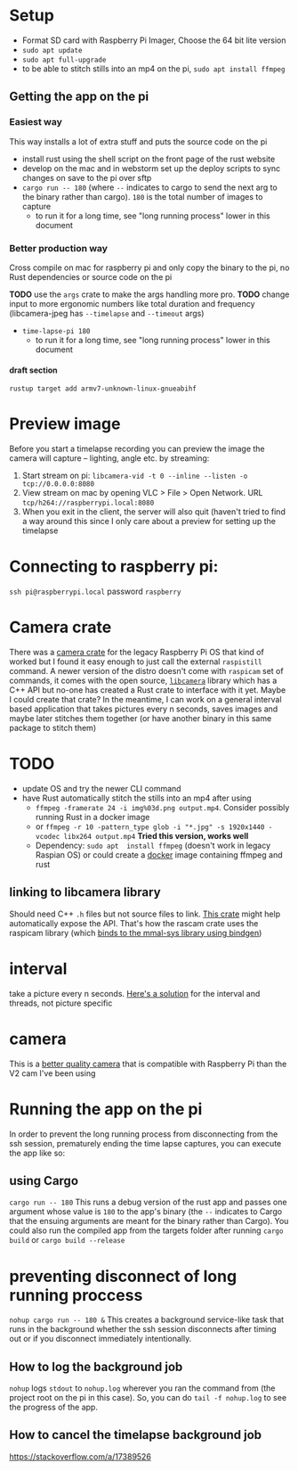 # Setup

* Format SD card with Raspberry Pi Imager, Choose the 64 bit lite version
* `sudo apt update`
* `sudo apt full-upgrade`
* to be able to stitch stills into an mp4 on the pi, `sudo apt install ffmpeg`

## Getting the app on the pi

### Easiest way

This way installs a lot of extra stuff and puts the source code on the pi

* install rust using the shell script on the front page of the rust website
* develop on the mac and in webstorm set up the deploy scripts to sync changes on save to the pi over sftp
* `cargo run -- 180` (where `--` indicates to cargo to send the next arg to the binary rather than cargo). `180` is the total number of images to capture
	* to run it for a long time, see "long running process" lower in this document

### Better production way

Cross compile on mac for raspberry pi and only copy the binary to the pi, no Rust dependencies or source code on the pi

**TODO** use the `args` crate to make the args handling more pro.
**TODO** change input to more ergonomic numbers like total duration and frequency (libcamera-jpeg has `--timelapse` and `--timeout` args)

* `time-lapse-pi 180`
	* to run it for a long time, see "long running process" lower in this document

#### draft section
`rustup target add armv7-unknown-linux-gnueabihf`

# Preview image

Before you start a timelapse recording you can preview the image the camera will capture – lighting, angle etc. by streaming:

1. Start stream on pi: `libcamera-vid -t 0 --inline --listen -o tcp://0.0.0.0:8080`
2. View stream on mac by opening VLC > File > Open Network. URL `tcp/h264://raspberrypi.local:8080`
3. When you exit in the client, the server will also quit (haven't tried to find a way around this since I only care about a preview for setting up the timelapse

# Connecting to raspberry pi:

`ssh pi@raspberrypi.local` password `raspberry`

# Camera crate

There was a [camera crate](https://github.com/pedrosland/rascam) for the legacy Raspberry Pi OS that kind of worked but I found it easy enough to just call the external `raspistill` command. 
 A newer version of the distro doesn't come with `raspicam` set of commands, it comes with the open source, [`libcamera`](https://www.raspberrypi.com/documentation/accessories/camera.html#libcamera-and-the-legacy-raspicam-camera-stack) library which has a C++ API but no-one has created a Rust crate to interface with it yet. Maybe I could create that crate? In the meantime, I can work on a general interval based application that takes pictures every n seconds, saves images and maybe later stitches them together (or have another binary in this same package to stitch them)  

# TODO 
* update OS and try the newer CLI command
* have Rust automatically stitch the stills into an mp4 after using 
	* `ffmpeg -framerate 24 -i img%03d.png output.mp4`. Consider possibly running Rust in a docker image
	* or `ffmpeg -r 10 -pattern_type glob -i "*.jpg" -s 1920x1440 -vcodec libx264 output.mp4` **Tried this version, works well**
	* Dependency: `sudo apt	 install ffmpeg` (doesn't work in legacy Raspian OS) or could create a [docker](https://www.simplilearn.com/tutorials/docker-tutorial/raspberry-pi-docker#installing_docker_raspberry_pi) image containing ffmpeg and rust
 
## linking to libcamera library

Should need C++ `.h` files but not source files to link. [This crate](https://crates.io/crates/bindgen) might help automatically expose the API. That's how the rascam crate uses the raspicam library (which [binds to the mmal-sys library using bindgen](https://github.com/pedrosland/mmal-sys/blob/master/Cargo.toml))

# interval

take a picture every n seconds. [Here's a solution](https://stackoverflow.com/questions/56253623/how-can-i-run-a-set-of-functions-on-a-recurring-interval-without-running-the-sam) for the interval and threads, not picture specific

# camera

This is a [better quality camera](https://www.arducam.com/docs/cameras-for-raspberry-pi/raspberry-pi-libcamera-guide/) that is compatible with Raspberry Pi than the V2 cam I've been using

# Running the app on the pi
In order to prevent the long running process from disconnecting from the ssh session, prematurely ending the time lapse captures, you can execute the app like so:

## using Cargo

`cargo run -- 180` This runs a debug version of the rust app and passes one argument whose value is `180` to the app's binary (the `--` indicates to Cargo that the ensuing arguments are meant for the binary rather than Cargo). You could also run the compiled app from the targets folder after running `cargo build` or `cargo build --release`

# preventing disconnect of long running proccess

`nohup cargo run -- 180 &` This creates a background service-like task that runs in the background whether the ssh session disconnects after timing out or if you disconnect immediately intentionally. 

## How to log the background job

`nohup` logs `stdout` to `nohup.log` wherever you ran the command from (the project root on the pi in this case). So, you can do `tail -f nohup.log` to see the progress of the app. 

## How to cancel the timelapse background job

https://stackoverflow.com/a/17389526